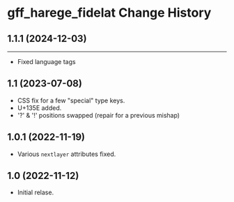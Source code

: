 # gff_harege_fidelat Change History

## 1.1.1 (2024-12-03)
----------------
* Fixed language tags

## 1.1 (2023-07-08)
* CSS fix for a few "special" type keys.
* U+135E added.
* '?' &amp; '!' positions swapped (repair for a previous mishap)

## 1.0.1 (2022-11-19)
* Various `nextlayer` attributes fixed.

## 1.0  (2022-11-12)
* Initial relase.
